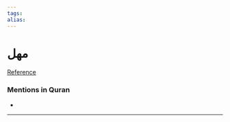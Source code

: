 ```yaml
---
tags: 
alias: 
---
```


# مهل

[Reference](https://corpus.quran.com/concept.jsp?id=brass)

### Mentions in Quran
- 

---


